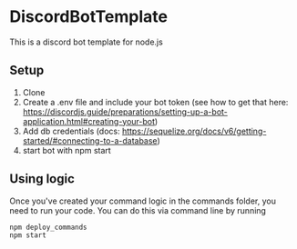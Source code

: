 # DiscordBotTemplate
This is a discord bot template for node.js

## Setup

1. Clone
2. Create a .env file and include your bot token (see how to get that here: https://discordjs.guide/preparations/setting-up-a-bot-application.html#creating-your-bot)
3. Add db credentials (docs: https://sequelize.org/docs/v6/getting-started/#connecting-to-a-database)
4. start bot with npm start

## Using logic
Once you've created your command logic in the commands folder, you need to run your code. You can do this via command line by running 

```
npm deploy_commands
npm start
```
